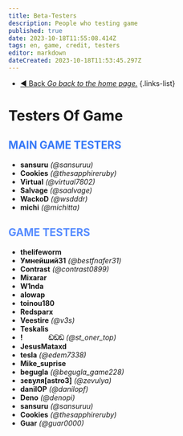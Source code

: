 ```yaml
---
title: Beta-Testers
description: People who testing game
published: true
date: 2023-10-18T11:55:08.414Z
tags: en, game, credit, testers
editor: markdown
dateCreated: 2023-10-18T11:53:45.297Z
---
```


- [:arrow_backward: Back *Go back to the home page.*](/en/home#credits)
{.links-list}
# Testers Of Game
## <font color="#3779f7">MAIN GAME TESTERS</font>
- **sansuru** *(@sansuruu)*
- **Cookies** *(@thesapphireruby)*
- **Virtual** *(@virtual7802)*
- **Salvage** *(@saalvage)*
- **WackoD** *(@wsdddr)*
- **michi** *(@michitta)*
## <font color="#588dff">GAME TESTERS</font>
- **thelifeworm**
- **Умнейший31** *(@bestfnafer31)*
- **Contrast** *(@contrast0899)*
- **Mixarar**
- **W1nda**
- **alowap**
- **toinou180**
- **Redsparx**
- **Veestire** *(@v3s)*
- **Teskalis**
- **!⠀⠀⠀⠀⠀ඞඞඞ** *(@st_oner_top)*
- **JesusMataxd**
- **tesla** *(@edem7338)*
- **Mike_suprise**
- **begugla** *(@begugla_game228)*
- **зевуля[astro3]** *(@zevulya)*
- **danilOP** *(@danilopf)*
- **Deno** *(@denopi)*
- **sansuru** *(@sansuruu)*
- **Cookies** *(@thesapphireruby)*
- **Guar** *(@guar0000)*